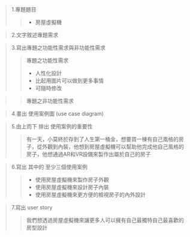 >1.專題題目
>>+ 房屋虛擬機

>2.文字敘述專題需求

>3.寫出專題之功能性需求與非功能性需求
>>專題之功能性需求
>>+ 人性化設計
>>+ 比起用圖片可以做到更多事情
>>+ 可隨時修改

>>專題之非功能性需求

>4.畫出 使用案例圖 (use case diagram)

>5.由上而下 排出 使用案例的重要性
>>有一天，小莫終於存到了人生第一桶金，想要買一棟有自己風格的房子，從外觀到內裝，他想到房屋虛擬機可以幫助他完成他自己風格的房子，他想通過AR和VR設備來製作出屬於自己的房子

>6.寫出 其中的 至少三個使用案例
>>+ 使用房屋虛擬機來製作房子外觀
>>+ 使用房屋虛擬機來設計房子內裝
>>+ 使用房屋虛擬機來更方便的檢視房子的內外設計

>7.寫出 user story
>>我們想透過房屋虛擬機來讓更多人可以擁有自己最獨特自己最喜歡的房型設計
